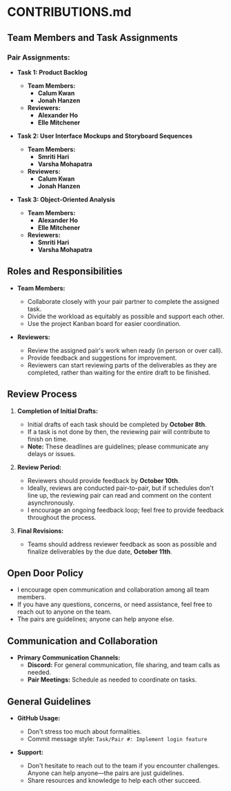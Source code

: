 # CONTRIBUTIONS.md

## Team Members and Task Assignments

### Pair Assignments:

- **Task 1: Product Backlog**
  - **Team Members:**
    - **Calum Kwan**
    - **Jonah Hanzen**
  - **Reviewers:**
    - **Alexander Ho**
    - **Elle Mitchener**

- **Task 2: User Interface Mockups and Storyboard Sequences**
  - **Team Members:**
    - **Smriti Hari**
    - **Varsha Mohapatra**
  - **Reviewers:**
    - **Calum Kwan**
    - **Jonah Hanzen**

- **Task 3: Object-Oriented Analysis**
  - **Team Members:**
    - **Alexander Ho**
    - **Elle Mitchener**
  - **Reviewers:**
    - **Smriti Hari**
    - **Varsha Mohapatra**

## Roles and Responsibilities

- **Team Members:**
  - Collaborate closely with your pair partner to complete the assigned task.
  - Divide the workload as equitably as possible and support each other.
  - Use the project Kanban board for easier coordination.

- **Reviewers:**
  - Review the assigned pair's work when ready (in person or over call).
  - Provide feedback and suggestions for improvement.
  - Reviewers can start reviewing parts of the deliverables as they are completed, rather than waiting for the entire draft to be finished.

## Review Process

1. **Completion of Initial Drafts:**
   - Initial drafts of each task should be completed by **October 8th**.
   - If a task is not done by then, the reviewing pair will contribute to finish on time.
   - **Note:** These deadlines are guidelines; please communicate any delays or issues.

2. **Review Period:**
   - Reviewers should provide feedback by **October 10th**.
   - Ideally, reviews are conducted pair-to-pair, but if schedules don't line up, the reviewing pair can read and comment on the content asynchronously.
   - I encourage an ongoing feedback loop; feel free to provide feedback throughout the process.

3. **Final Revisions:**
   - Teams should address reviewer feedback as soon as possible and finalize deliverables by the due date, **October 11th**.

## Open Door Policy

- I encourage open communication and collaboration among all team members.
- If you have any questions, concerns, or need assistance, feel free to reach out to anyone on the team.
- The pairs are guidelines; anyone can help anyone else.

## Communication and Collaboration

- **Primary Communication Channels:**
  - **Discord:** For general communication, file sharing, and team calls as needed.
  - **Pair Meetings:** Schedule as needed to coordinate on tasks.

## General Guidelines

- **GitHub Usage:**
  - Don't stress too much about formalities.
  - Commit message style: `Task/Pair #: Implement login feature`

- **Support:**
  - Don't hesitate to reach out to the team if you encounter challenges. Anyone can help anyone—the pairs are just guidelines.
  - Share resources and knowledge to help each other succeed.

